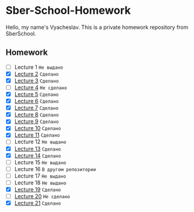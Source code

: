 # Sber-School-Homework

Hello, my name's Vyacheslav. This is a private homework repository from SberSchool.

## Homework

- [ ] Lecture 1 `Не выдано`
- [x] [Lecture 2](Lecture-2/Homework-2) `Сделано`
- [x] [Lecture 3](Lecture-3/Homework-3.swift) `Сделано`
- [ ] [Lecture 4](Lecture-4/Homework-4.swift) `Не сделано`
- [x] [Lecture 5](Lecture-5/Homework-5.swift) `Сделано`
- [x] [Lecture 6](Lecture-6) `Сделано`
- [x] [Lecture 7](Lecture-7/Homework-7.swift) `Сделано`
- [x] [Lecture 8](Lecture-8/Homework-8.swift) `Сделано`
- [x] [Lecture 9](Lecture-9/Homework-9.swift) `Сделано`
- [x] [Lecture 10](Lecture-10) `Сделано`
- [x] [Lecture 11](Lecture-11) `Сделано`
- [ ] Lecture 12 `Не выдано`
- [x] [Lecture 13](Lecture-13) `Сделано`
- [x] [Lecture 14](Lecture-14) `Сделано`
- [ ] Lecture 15 `Не выдано`
- [ ] Lecture 16 `В другом репозитории`
- [ ] Lecture 17 `Не выдано`
- [ ] Lecture 18 `Не выдано`
- [x] [Lecture 19](Lecture-19) `Сделано`
- [ ] [Lecture 20](Lecture-20) `Не сделано`
- [x] [Lecture 21](Lecture-21) `Сделано`
